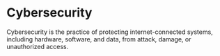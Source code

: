 # Cybersecurity
Cybersecurity is the practice of protecting internet-connected systems, including hardware, software, and data, from attack, damage, or unauthorized access.
